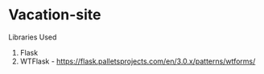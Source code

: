 # Vacation-site
Libraries Used
1. Flask
2. WTFlask - https://flask.palletsprojects.com/en/3.0.x/patterns/wtforms/
